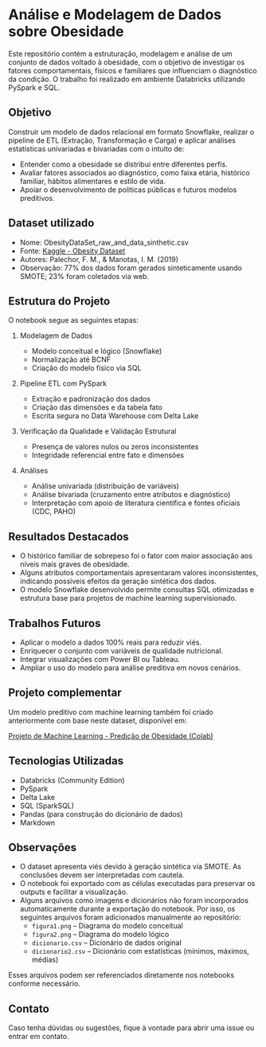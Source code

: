 
# Análise e Modelagem de Dados sobre Obesidade

Este repositório contém a estruturação, modelagem e análise de um conjunto de dados voltado à obesidade, com o objetivo de investigar os fatores comportamentais, físicos e familiares que influenciam o diagnóstico da condição. O trabalho foi realizado em ambiente Databricks utilizando PySpark e SQL.

## Objetivo

Construir um modelo de dados relacional em formato Snowflake, realizar o pipeline de ETL (Extração, Transformação e Carga) e aplicar análises estatísticas univariadas e bivariadas com o intuito de:

- Entender como a obesidade se distribui entre diferentes perfis.
- Avaliar fatores associados ao diagnóstico, como faixa etária, histórico familiar, hábitos alimentares e estilo de vida.
- Apoiar o desenvolvimento de políticas públicas e futuros modelos preditivos.

## Dataset utilizado

- Nome: ObesityDataSet_raw_and_data_sinthetic.csv  
- Fonte: [Kaggle - Obesity Dataset](https://www.kaggle.com/datasets/abdelrahman16/obesity-dataset)  
- Autores: Palechor, F. M., & Manotas, I. M. (2019)  
- Observação: 77% dos dados foram gerados sinteticamente usando SMOTE; 23% foram coletados via web.

## Estrutura do Projeto

O notebook segue as seguintes etapas:

1. Modelagem de Dados
   - Modelo conceitual e lógico (Snowflake)
   - Normalização até BCNF
   - Criação do modelo físico via SQL

2. Pipeline ETL com PySpark
   - Extração e padronização dos dados
   - Criação das dimensões e da tabela fato
   - Escrita segura no Data Warehouse com Delta Lake

3. Verificação da Qualidade e Validação Estrutural
   - Presença de valores nulos ou zeros inconsistentes
   - Integridade referencial entre fato e dimensões

4. Análises
   - Análise univariada (distribuição de variáveis)
   - Análise bivariada (cruzamento entre atributos e diagnóstico)
   - Interpretação com apoio de literatura científica e fontes oficiais (CDC, PAHO)

## Resultados Destacados

- O histórico familiar de sobrepeso foi o fator com maior associação aos níveis mais graves de obesidade.
- Alguns atributos comportamentais apresentaram valores inconsistentes, indicando possíveis efeitos da geração sintética dos dados.
- O modelo Snowflake desenvolvido permite consultas SQL otimizadas e estrutura base para projetos de machine learning supervisionado.

## Trabalhos Futuros

- Aplicar o modelo a dados 100% reais para reduzir viés.
- Enriquecer o conjunto com variáveis de qualidade nutricional.
- Integrar visualizações com Power BI ou Tableau.
- Ampliar o uso do modelo para análise preditiva em novos cenários.

## Projeto complementar

Um modelo preditivo com machine learning também foi criado anteriormente com base neste dataset, disponível em:

[Projeto de Machine Learning - Predição de Obesidade (Colab)](https://github.com/TPRibeiro/mvp_mla/blob/main/Final.ipynb)

## Tecnologias Utilizadas

- Databricks (Community Edition)
- PySpark
- Delta Lake
- SQL (SparkSQL)
- Pandas (para construção do dicionário de dados)
- Markdown

## Observações

- O dataset apresenta viés devido à geração sintética via SMOTE. As conclusões devem ser interpretadas com cautela.
- O notebook foi exportado com as células executadas para preservar os outputs e facilitar a visualização.
- Alguns arquivos como imagens e dicionários não foram incorporados automaticamente durante a exportação do notebook. Por isso, os seguintes arquivos foram adicionados manualmente ao repositório:
  - `figura1.png` – Diagrama do modelo conceitual
  - `figura2.png` – Diagrama do modelo lógico
  - `dicionario.csv` – Dicionário de dados original
  - `dicionario2.csv` – Dicionário com estatísticas (mínimos, máximos, médias)

Esses arquivos podem ser referenciados diretamente nos notebooks conforme necessário.

## Contato

Caso tenha dúvidas ou sugestões, fique à vontade para abrir uma issue ou entrar em contato.
